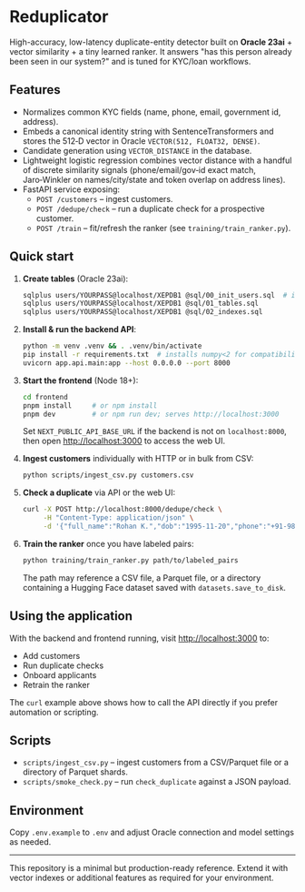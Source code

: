 # Reduplicator

High-accuracy, low-latency duplicate-entity detector built on **Oracle 23ai** +
vector similarity + a tiny learned ranker.  It answers "has this person already
been seen in our system?" and is tuned for KYC/loan workflows.

## Features

* Normalizes common KYC fields (name, phone, email, government id, address).
* Embeds a canonical identity string with SentenceTransformers and stores the
  512‑D vector in Oracle `VECTOR(512, FLOAT32, DENSE)`.
* Candidate generation using `VECTOR_DISTANCE` in the database.
* Lightweight logistic regression combines vector distance with a handful of
  discrete similarity signals (phone/email/gov‑id exact match, Jaro‑Winkler on
  names/city/state and token overlap on address lines).
* FastAPI service exposing:
  * `POST /customers` – ingest customers.
  * `POST /dedupe/check` – run a duplicate check for a prospective customer.
  * `POST /train` – fit/refresh the ranker (see `training/train_ranker.py`).

## Quick start

1. **Create tables** (Oracle 23ai):

   ```bash
   sqlplus users/YOURPASS@localhost/XEPDB1 @sql/00_init_users.sql  # if needed
   sqlplus users/YOURPASS@localhost/XEPDB1 @sql/01_tables.sql
   sqlplus users/YOURPASS@localhost/XEPDB1 @sql/02_indexes.sql
   ```

2. **Install & run the backend API**:

   ```bash
   python -m venv .venv && . .venv/bin/activate
   pip install -r requirements.txt  # installs numpy<2 for compatibility
   uvicorn app.api.main:app --host 0.0.0.0 --port 8000
   ```

3. **Start the frontend** (Node 18+):

   ```bash
   cd frontend
   pnpm install     # or npm install
   pnpm dev         # or npm run dev; serves http://localhost:3000
   ```

   Set `NEXT_PUBLIC_API_BASE_URL` if the backend is not on `localhost:8000`,
   then open <http://localhost:3000> to access the web UI.

4. **Ingest customers** individually with HTTP or in bulk from CSV:

   ```bash
   python scripts/ingest_csv.py customers.csv
   ```

5. **Check a duplicate** via API or the web UI:

   ```bash
   curl -X POST http://localhost:8000/dedupe/check \
        -H "Content-Type: application/json" \
        -d '{"full_name":"Rohan K.","dob":"1995-11-20","phone":"+91-9876543210"}'
   ```

6. **Train the ranker** once you have labeled pairs:

   ```bash
   python training/train_ranker.py path/to/labeled_pairs
   ```

   The path may reference a CSV file, a Parquet file, or a directory containing
   a Hugging Face dataset saved with ``datasets.save_to_disk``.
## Using the application

With the backend and frontend running, visit <http://localhost:3000> to:

* Add customers
* Run duplicate checks
* Onboard applicants
* Retrain the ranker

The `curl` example above shows how to call the API directly if you prefer
automation or scripting.

## Scripts

* `scripts/ingest_csv.py` – ingest customers from a CSV/Parquet file or a
  directory of Parquet shards.
* `scripts/smoke_check.py` – run `check_duplicate` against a JSON payload.

## Environment

Copy `.env.example` to `.env` and adjust Oracle connection and model settings as
needed.

---

This repository is a minimal but production-ready reference.  Extend it with
vector indexes or additional features as required for your environment.

